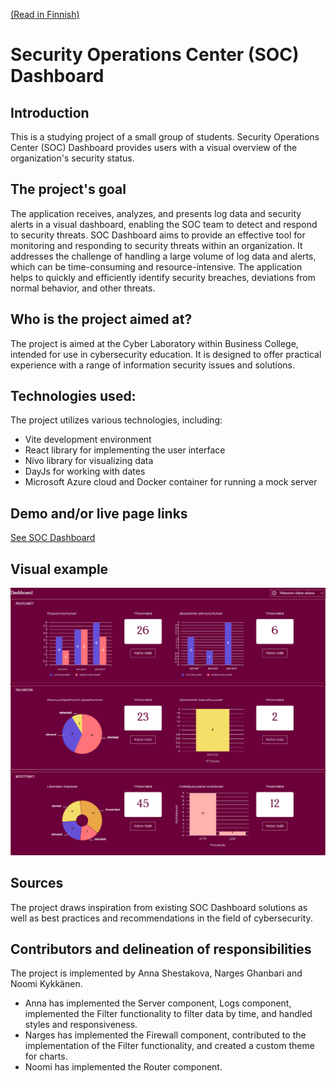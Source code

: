 [(Read in Finnish)](https://github.com/cameaann/soc-dashboard/blob/main/README.fi.md)

# Security Operations Center (SOC) Dashboard 

## Introduction 

This is a studying project of a small group of students.
Security Operations Center (SOC) Dashboard provides users with a visual overview of the organization's security status.

## The project's goal

The application receives, analyzes, and presents log data and security alerts in a visual dashboard, enabling the SOC team to detect and respond to security threats.
SOC Dashboard aims to provide an effective tool for monitoring and responding to security threats within an organization. It addresses the challenge of handling a large volume of log data and alerts, which can be time-consuming and resource-intensive. The application helps to quickly and efficiently identify security breaches, deviations from normal behavior, and other threats.

## Who is the project aimed at?
The project is aimed at the Cyber Laboratory within Business College, intended for use in cybersecurity education. It is designed to offer practical experience with a range of information security issues and solutions.

## Technologies used:

The project utilizes various technologies, including:
- Vite development environment
- React library for implementing the user interface
- Nivo library for visualizing data
- DayJs for working with dates
- Microsoft Azure cloud and Docker container for running a mock server

## Demo and/or live page links

[See SOC Dashboard](https://cameaann.github.io/soc-dashboard/)

## Visual example
![alt](Screenshot.png)

## Sources
The project draws inspiration from existing SOC Dashboard solutions as well as best practices and recommendations in the field of cybersecurity.

## Contributors and delineation of responsibilities
The project is implemented by Anna Shestakova, Narges Ghanbari and Noomi Kykkänen.
- Anna has implemented the Server component, Logs component, implemented the Filter functionality to filter data by time, and handled styles and responsiveness. 
- Narges has implemented the Firewall component, contributed to the implementation of the Filter functionality, and created a custom theme for charts.
- Noomi has implemented the Router component.
